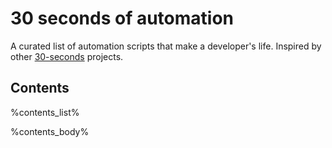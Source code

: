 # 30 seconds of automation
A curated list of automation scripts that make a developer's life. Inspired by other [30-seconds](https://github.com/30-seconds) projects.

## Contents
%contents_list%

%contents_body%